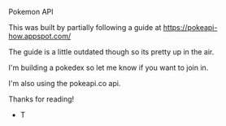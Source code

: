 Pokemon API

This was built by partially following a guide at https://pokeapi-how.appspot.com/

The guide is a little outdated though so its pretty up in the air. 

I'm building a pokedex so let me know if you want to join in. 

I'm also using the pokeapi.co api. 

Thanks for reading! 

 - T